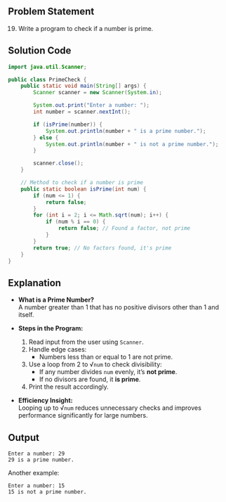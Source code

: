 ## Problem Statement  
19. Write a program to check if a number is prime.

## Solution Code  
```java
import java.util.Scanner;

public class PrimeCheck {
    public static void main(String[] args) {
        Scanner scanner = new Scanner(System.in);

        System.out.print("Enter a number: ");
        int number = scanner.nextInt();

        if (isPrime(number)) {
            System.out.println(number + " is a prime number.");
        } else {
            System.out.println(number + " is not a prime number.");
        }

        scanner.close();
    }

    // Method to check if a number is prime
    public static boolean isPrime(int num) {
        if (num <= 1) {
            return false;
        }
        for (int i = 2; i <= Math.sqrt(num); i++) {
            if (num % i == 0) {
                return false; // Found a factor, not prime
            }
        }
        return true; // No factors found, it's prime
    }
}
```

## Explanation  
- **What is a Prime Number?**  
  A number greater than 1 that has no positive divisors other than 1 and itself.

- **Steps in the Program:**  
  1. Read input from the user using `Scanner`.
  2. Handle edge cases:
     - Numbers less than or equal to 1 are not prime.
  3. Use a loop from 2 to √`num` to check divisibility:
     - If any number divides `num` evenly, it’s **not prime**.
     - If no divisors are found, it **is prime**.
  4. Print the result accordingly.

- **Efficiency Insight:**  
  Looping up to √`num` reduces unnecessary checks and improves performance significantly for large numbers.

## Output  
```
Enter a number: 29
29 is a prime number.
```

Another example:
```
Enter a number: 15
15 is not a prime number.
```